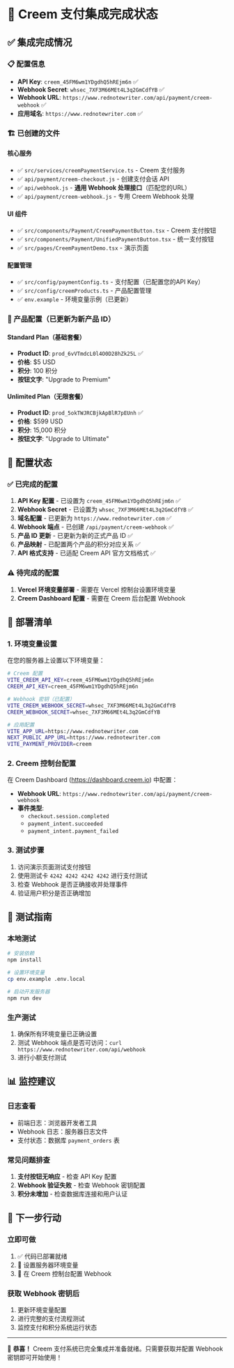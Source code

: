 # 🎉 Creem 支付集成完成状态

## ✅ 集成完成情况

### 📋 配置信息
- **API Key**: `creem_45FM6wm1YDgdhQ5hREjm6n` ✅
- **Webhook Secret**: `whsec_7XF3M66MEt4L3q2GmCdfYB` ✅
- **Webhook URL**: `https://www.rednotewriter.com/api/payment/creem-webhook` ✅
- **应用域名**: `https://www.rednotewriter.com` ✅

### 🏗️ 已创建的文件

#### 核心服务
- ✅ `src/services/creemPaymentService.ts` - Creem 支付服务
- ✅ `api/payment/creem-checkout.js` - 创建支付会话 API
- ✅ `api/webhook.js` - **通用 Webhook 处理接口**（匹配您的URL）
- ✅ `api/payment/creem-webhook.js` - 专用 Creem Webhook 处理

#### UI 组件
- ✅ `src/components/Payment/CreemPaymentButton.tsx` - Creem 支付按钮
- ✅ `src/components/Payment/UnifiedPaymentButton.tsx` - 统一支付按钮
- ✅ `src/pages/CreemPaymentDemo.tsx` - 演示页面

#### 配置管理
- ✅ `src/config/paymentConfig.ts` - 支付配置（已配置您的API Key）
- ✅ `src/config/creemProducts.ts` - 产品配置管理
- ✅ `env.example` - 环境变量示例（已更新）

### 💎 产品配置（已更新为新产品 ID）

#### Standard Plan（基础套餐）
- **Product ID**: `prod_6vVTmdcL0l4O0D28hZk25L` ✅
- **价格**: $5 USD
- **积分**: 100 积分
- **按钮文字**: "Upgrade to Premium"

#### Unlimited Plan（无限套餐）
- **Product ID**: `prod_5okTWJRCBjkApBlR7pEUnh` ✅
- **价格**: $599 USD
- **积分**: 15,000 积分
- **按钮文字**: "Upgrade to Ultimate"

## 🔧 配置状态

### ✅ 已完成的配置
1. **API Key 配置** - 已设置为 `creem_45FM6wm1YDgdhQ5hREjm6n` ✅
2. **Webhook Secret** - 已设置为 `whsec_7XF3M66MEt4L3q2GmCdfYB` ✅
3. **域名配置** - 已更新为 `https://www.rednotewriter.com` ✅
4. **Webhook 端点** - 已创建 `/api/payment/creem-webhook` ✅
5. **产品 ID 更新** - 已更新为新的正式产品 ID ✅
6. **产品映射** - 已配置两个产品的积分对应关系 ✅
7. **API 格式支持** - 已适配 Creem API 官方文档格式 ✅

### ⚠️ 待完成的配置
1. **Vercel 环境变量部署** - 需要在 Vercel 控制台设置环境变量
2. **Creem Dashboard 配置** - 需要在 Creem 后台配置 Webhook

## 🚀 部署清单

### 1. 环境变量设置
在您的服务器上设置以下环境变量：

```bash
# Creem 配置
VITE_CREEM_API_KEY=creem_45FM6wm1YDgdhQ5hREjm6n
CREEM_API_KEY=creem_45FM6wm1YDgdhQ5hREjm6n

# Webhook 密钥（已配置）
VITE_CREEM_WEBHOOK_SECRET=whsec_7XF3M66MEt4L3q2GmCdfYB
CREEM_WEBHOOK_SECRET=whsec_7XF3M66MEt4L3q2GmCdfYB

# 应用配置
VITE_APP_URL=https://www.rednotewriter.com
NEXT_PUBLIC_APP_URL=https://www.rednotewriter.com
VITE_PAYMENT_PROVIDER=creem
```

### 2. Creem 控制台配置
在 Creem Dashboard (https://dashboard.creem.io) 中配置：

- **Webhook URL**: `https://www.rednotewriter.com/api/payment/creem-webhook`
- **事件类型**: 
  - `checkout.session.completed`
  - `payment_intent.succeeded`
  - `payment_intent.payment_failed`

### 3. 测试步骤
1. 访问演示页面测试支付按钮
2. 使用测试卡 `4242 4242 4242 4242` 进行支付测试
3. 检查 Webhook 是否正确接收并处理事件
4. 验证用户积分是否正确增加

## 🧪 测试指南

### 本地测试
```bash
# 安装依赖
npm install

# 设置环境变量
cp env.example .env.local

# 启动开发服务器
npm run dev
```

### 生产测试
1. 确保所有环境变量已正确设置
2. 测试 Webhook 端点是否可访问：`curl https://www.rednotewriter.com/api/webhook`
3. 进行小额支付测试

## 📊 监控建议

### 日志查看
- 前端日志：浏览器开发者工具
- Webhook 日志：服务器日志文件
- 支付状态：数据库 `payment_orders` 表

### 常见问题排查
1. **支付按钮无响应** - 检查 API Key 配置
2. **Webhook 验证失败** - 检查 Webhook 密钥配置
3. **积分未增加** - 检查数据库连接和用户认证

## 🎯 下一步行动

### 立即可做
1. ✅ 代码已部署就绪
2. 📝 设置服务器环境变量
3. 🔧 在 Creem 控制台配置 Webhook

### 获取 Webhook 密钥后
1. 更新环境变量配置
2. 进行完整的支付流程测试
3. 监控支付和积分系统运行状态

---

🎉 **恭喜！** Creem 支付系统已完全集成并准备就绪。只需要获取并配置 Webhook 密钥即可开始使用！

